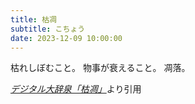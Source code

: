 ```yaml
---
title: 枯凋
subtitle: こちょう
date: 2023-12-09 10:00:00
---
```


枯れしぼむこと。 物事が衰えること。 凋落。

<cite>[デジタル大辞泉「枯凋」](https://dictionary.goo.ne.jp/word/%E6%9E%AF%E5%87%8B/)</cite>より引用
